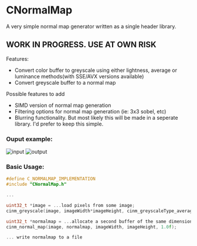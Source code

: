 # CNormalMap
A very simple normal map generator written as a single header library.


 ## WORK IN PROGRESS. USE AT OWN RISK


Features:
 - Convert color buffer to greyscale using either lightness, average or luminance methods(with SSE/AVX versions available)
 - Convert greyscale buffer to a normal map

Possible features to add
 - SIMD version of normal map generation
 - Filtering options for normal map generation (ie: 3x3 sobel, etc)
 - Blurring functionality. But most likely this will be made in a seperate library. I'd prefer to keep this simple.

### Ouput example:

![input](https://imgur.com/Grx9Uvs.png) ![output](https://imgur.com/SWFhlh7.png)

### Basic Usage:
```C
#define C_NORMALMAP_IMPLEMENTATION
#include "CNormalMap.h"

...

uint32_t *image = ...load pixels from some image;
cinm_greyscale(image, imageWidth*imageHeight, cinm_greyscaleType_average);

uint32_t *normalmap = ...allocate a second buffer of the same dimensions
cinm_normal_map(image, normalmap, imageWidth, imageHeight, 1.0f);

... write normalmap to a file

```
